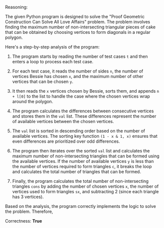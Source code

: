 Reasoning:

The given Python program is designed to solve the "Proof Geometric Construction Can Solve All Love Affairs" problem. The problem involves finding the maximum number of non-intersecting triangular pieces of cake that can be obtained by choosing vertices to form diagonals in a regular polygon.

Here's a step-by-step analysis of the program:

1. The program starts by reading the number of test cases `t` and then enters a loop to process each test case.

2. For each test case, it reads the number of sides `n`, the number of vertices Bessie has chosen `x`, and the maximum number of other vertices that can be chosen `y`.

3. It then reads the `x` vertices chosen by Bessie, sorts them, and appends `n + l[0]` to the list to handle the case where the chosen vertices wrap around the polygon.

4. The program calculates the differences between consecutive vertices and stores them in the `val` list. These differences represent the number of available vertices between the chosen vertices.

5. The `val` list is sorted in descending order based on the number of available vertices. The sorting key function `(1 - x & 1, x)` ensures that even differences are prioritized over odd differences.

6. The program then iterates over the sorted `val` list and calculates the maximum number of non-intersecting triangles that can be formed using the available vertices. If the number of available vertices `y` is less than the number of vertices required to form triangles `c`, it breaks the loop and calculates the total number of triangles that can be formed.

7. Finally, the program calculates the total number of non-intersecting triangles `cons` by adding the number of chosen vertices `x`, the number of vertices used to form triangles `sx`, and subtracting 2 (since each triangle has 3 vertices).

Based on the analysis, the program correctly implements the logic to solve the problem. Therefore,

Correctness: **True**
